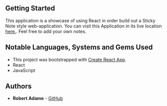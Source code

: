 ## Getting Started

This application is a showcase of using React in order build out a Sticky Note style web-application. You can visit this Application in its live location [here.](https://got-it-memorized.herokuapp.com/). Feel free to add your own notes.

## Notable Languages, Systems and Gems Used

- This project was bootstrapped with [Create React App](https://github.com/facebook/create-react-app).
- React
- JavaScript

## Authors

* **Robert Adame** - [GitHub](https://github.com/radamejr)
